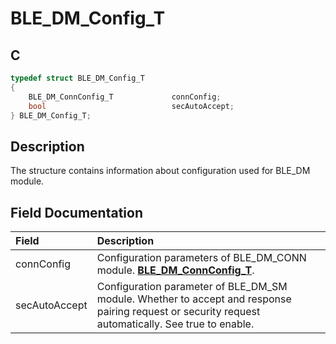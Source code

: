 # BLE_DM_Config_T

## C

```c
typedef struct BLE_DM_Config_T
{
    BLE_DM_ConnConfig_T             connConfig;
    bool                            secAutoAccept;
} BLE_DM_Config_T;
```

## Description

The structure contains information about configuration used for BLE_DM module.


## Field Documentation

|Field|Description|
|:---|:---|
|connConfig|Configuration parameters of BLE_DM_CONN module. **[BLE_DM_ConnConfig_T](GUID-22C5DDD7-8788-4F92-8296-4C2AF81765B1.md)**.|
|secAutoAccept|Configuration parameter of BLE_DM_SM module. Whether to accept and response pairing request or security request automatically. See true to enable.|
